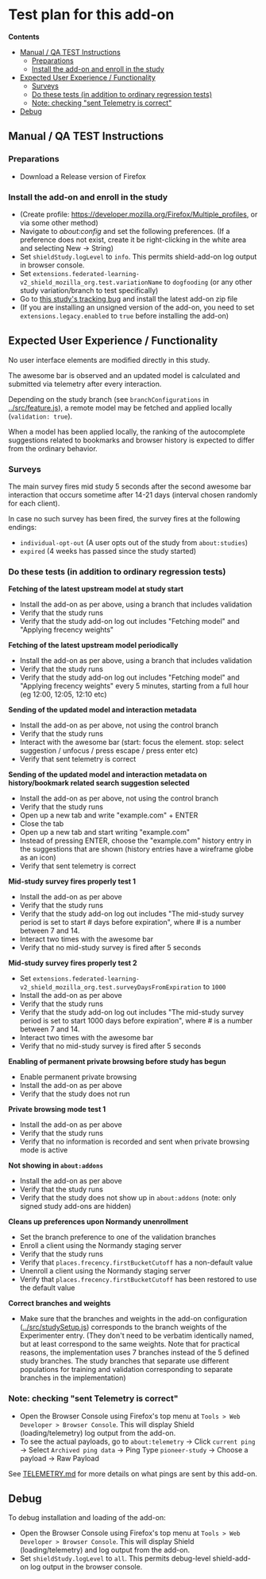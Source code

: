 # Test plan for this add-on

<!-- START doctoc generated TOC please keep comment here to allow auto update -->

<!-- DON'T EDIT THIS SECTION, INSTEAD RE-RUN doctoc TO UPDATE -->

**Contents**

* [Manual / QA TEST Instructions](#manual--qa-test-instructions)
  * [Preparations](#preparations)
  * [Install the add-on and enroll in the study](#install-the-add-on-and-enroll-in-the-study)
* [Expected User Experience / Functionality](#expected-user-experience--functionality)
  * [Surveys](#surveys)
  * [Do these tests (in addition to ordinary regression tests)](#do-these-tests-in-addition-to-ordinary-regression-tests)
  * [Note: checking "sent Telemetry is correct"](#note-checking-sent-telemetry-is-correct)
* [Debug](#debug)

<!-- END doctoc generated TOC please keep comment here to allow auto update -->

## Manual / QA TEST Instructions

### Preparations

* Download a Release version of Firefox

### Install the add-on and enroll in the study

* (Create profile: <https://developer.mozilla.org/Firefox/Multiple_profiles>, or via some other method)
* Navigate to _about:config_ and set the following preferences. (If a preference does not exist, create it be right-clicking in the white area and selecting New -> String)
* Set `shieldStudy.logLevel` to `info`. This permits shield-add-on log output in browser console.
* Set `extensions.federated-learning-v2_shield_mozilla_org.test.variationName` to `dogfooding` (or any other study variation/branch to test specifically)
* Go to [this study's tracking bug](https://bugzilla.mozilla.org/show_bug.cgi?id=1532217) and install the latest add-on zip file
* (If you are installing an unsigned version of the add-on, you need to set `extensions.legacy.enabled` to `true` before installing the add-on)

## Expected User Experience / Functionality

No user interface elements are modified directly in this study.

The awesome bar is observed and an updated model is calculated and submitted via telemetry after every interaction.

Depending on the study branch (see `branchConfigurations` in [../src/feature.js](../src/feature.js)), a remote model may be fetched and applied locally (`validation: true`).

When a model has been applied locally, the ranking of the autocomplete suggestions related to bookmarks and browser history is expected to differ from the ordinary behavior.

### Surveys

The main survey fires mid study 5 seconds after the second awesome bar interaction that occurs sometime after 14-21 days (interval chosen randomly for each client).

In case no such survey has been fired, the survey fires at the following endings:

* `individual-opt-out` (A user opts out of the study from `about:studies`)
* `expired` (4 weeks has passed since the study started)

### Do these tests (in addition to ordinary regression tests)

**Fetching of the latest upstream model at study start**

* Install the add-on as per above, using a branch that includes validation
* Verify that the study runs
* Verify that the study add-on log out includes "Fetching model" and "Applying frecency weights"

**Fetching of the latest upstream model periodically**

* Install the add-on as per above, using a branch that includes validation
* Verify that the study runs
* Verify that the study add-on log out includes "Fetching model" and "Applying frecency weights" every 5 minutes, starting from a full hour (eg 12:00, 12:05, 12:10 etc)

**Sending of the updated model and interaction metadata**

* Install the add-on as per above, not using the control branch
* Verify that the study runs
* Interact with the awesome bar (start: focus the element. stop: select suggestion / unfocus / press escape / press enter etc)
* Verify that sent telemetry is correct

**Sending of the updated model and interaction metadata on history/bookmark related search suggestion selected**

* Install the add-on as per above, not using the control branch
* Verify that the study runs
* Open up a new tab and write "example.com" + ENTER
* Close the tab
* Open up a new tab and start writing "example.com"
* Instead of pressing ENTER, choose the "example.com" history entry in the suggestions that are shown (history entries have a wireframe globe as an icon)
* Verify that sent telemetry is correct

**Mid-study survey fires properly test 1**

* Install the add-on as per above
* Verify that the study runs
* Verify that the study add-on log out includes "The mid-study survey period is set to start # days before expiration", where # is a number between 7 and 14.
* Interact two times with the awesome bar
* Verify that no mid-study survey is fired after 5 seconds

**Mid-study survey fires properly test 2**

* Set `extensions.federated-learning-v2_shield_mozilla_org.test.surveyDaysFromExpiration` to `1000`
* Install the add-on as per above
* Verify that the study runs
* Verify that the study add-on log out includes "The mid-study survey period is set to start 1000 days before expiration", where # is a number between 7 and 14.
* Interact two times with the awesome bar
* Verify that no mid-study survey is fired after 5 seconds

**Enabling of permanent private browsing before study has begun**

* Enable permanent private browsing
* Install the add-on as per above
* Verify that the study does not run

**Private browsing mode test 1**

* Install the add-on as per above
* Verify that the study runs
* Verify that no information is recorded and sent when private browsing mode is active

**Not showing in `about:addons`**

* Install the add-on as per above
* Verify that the study runs
* Verify that the study does not show up in `about:addons` (note: only signed study add-ons are hidden)

**Cleans up preferences upon Normandy unenrollment**

* Set the branch preference to one of the validation branches
* Enroll a client using the Normandy staging server
* Verify that the study runs
* Verify that `places.frecency.firstBucketCutoff` has a non-default value
* Unenroll a client using the Normandy staging server
* Verify that `places.frecency.firstBucketCutoff` has been restored to use the default value

**Correct branches and weights**

* Make sure that the branches and weights in the add-on configuration ([../src/studySetup.js](../src/studySetup.js)) corresponds to the branch weights of the Experimenter entry. (They don't need to be verbatim identically named, but at least correspond to the same weights. Note that for practical reasons, the implementation uses 7 branches instead of the 5 defined study branches. The study branches that separate use different populations for training and validation corresponding to separate branches in the implementation)

### Note: checking "sent Telemetry is correct"

* Open the Browser Console using Firefox's top menu at `Tools > Web Developer > Browser Console`. This will display Shield (loading/telemetry) log output from the add-on.
* To see the actual payloads, go to `about:telemetry` -> Click `current ping` -> Select `Archived ping data` -> Ping Type `pioneer-study` -> Choose a payload -> Raw Payload

See [TELEMETRY.md](./TELEMETRY.md) for more details on what pings are sent by this add-on.

## Debug

To debug installation and loading of the add-on:

* Open the Browser Console using Firefox's top menu at `Tools > Web Developer > Browser Console`. This will display Shield (loading/telemetry) and log output from the add-on.
* Set `shieldStudy.logLevel` to `all`. This permits debug-level shield-add-on log output in the browser console.
